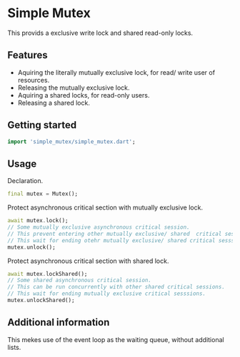 # Simple Mutex

This provids a exclusive write lock and shared read-only locks.

## Features

- Aquiring the literally mutually exclusive lock, for read/ write user of resources.
- Releasing the mutually exclusive lock.
- Aquiring a shared locks, for read-only users.
- Releasing a shared lock.

## Getting started

```dart
import 'simple_mutex/simple_mutex.dart';
```

## Usage

Declaration.

```dart
final mutex = Mutex();
```

Protect asynchronous critical section with mutually exclusive lock.

```dart
await mutex.lock();
// Some mutually exclusive asynchronous critical session.
// This prevent entering other mutually exclusive/ shared  critical sesssions.
// This wait for ending otehr mutually exclusive/ shared critical sesssions.
mutex.unlock();
```

Protect asynchronous critical section with shared lock.

```dart
await mutex.lockShared();
// Some shared asynchronous critical session.
// This can be run concurrently with other shared critical sessions.
// This wait for ending mutually exclusive critical sesssions.
mutex.unlockShared();
```

## Additional information

This mekes use of the event loop as the waiting queue, without additional lists.
